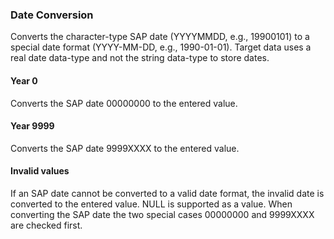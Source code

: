 
### Date Conversion

Converts the character-type SAP date (YYYYMMDD, e.g., 19900101) to a special date format (YYYY-MM-DD, e.g., 1990-01-01). 
Target data uses a real date data-type and not the string data-type to store dates.

#### Year 0
Converts the SAP date 00000000 to the entered value.

#### Year 9999
Converts the SAP date 9999XXXX to the entered value.

#### Invalid values
If an SAP date cannot be converted to a valid date format, the invalid date is converted to the entered value. 
NULL is supported as a value.
When converting the SAP date the two special cases 00000000 and 9999XXXX are checked first.
